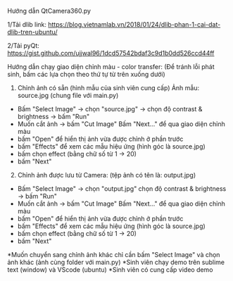 Hướng dẫn QtCamera360.py

1/Tải dlib 
link: https://blog.vietnamlab.vn/2018/01/24/dlib-phan-1-cai-dat-dlib-tren-ubuntu/

2/Tải pyQt:
https://gist.github.com/ujjwal96/1dcd57542bdaf3c9d1b0dd526ccd44ff

Hướng dẫn chạy giao diện chỉnh màu - color transfer:
(Để tránh lỗi phát sinh, bấm các lựa chọn theo thứ tự từ trên xuống dưới)

1. Chỉnh ảnh có sẵn (hình mẫu của sinh viên cung cấp)
Ảnh mẫu: source.jpg (chung file với main.py)
- Bấm "Select Image" -> chọn "source.jpg" -> chọn độ contrast & brightness -> bấm "Run" 
- Muốn cắt ảnh -> bấm "Cut Image" 
Bấm "Next..." để qua giao diện chỉnh màu
- bấm "Open" để hiển thị ảnh vừa được chỉnh ở phần trước
- bấm "Effects" để xem các mẫu hiệu ứng (hình góc là source.jpg)
- bấm chọn effect (bằng chữ số từ 1 -> 20)
- bấm "Next"

2. Chỉnh ảnh được lưu từ Camera: (tệp ảnh có tên là: output.jpg)
- Bấm "Select Image" -> chọn "output.jpg" chọn độ contrast & brightness -> bấm "Run" 
- Muốn cắt ảnh -> bấm "Cut Image" 
Bấm "Next..." để qua giao diện chỉnh màu
- bấm "Open" để hiển thị ảnh vừa được chỉnh ở phần trước
- bấm "Effects" để xem các mẫu hiệu ứng (hình góc là source.jpg)
- bấm chọn effect (bằng chữ số từ 1 -> 20)
- bấm "Next"

*Muốn chuyển sang chỉnh ảnh khác chỉ cần bấm "Select Image" và chọn ảnh khác (ảnh cùng folder với main.py)
*Sinh viên chạy demo trên sublime text (window) và VScode (ubuntu)
*Sinh viên có cung cấp video demo